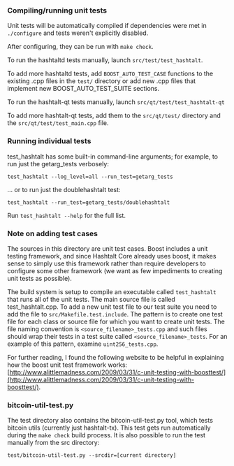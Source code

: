 ### Compiling/running unit tests

Unit tests will be automatically compiled if dependencies were met in `./configure`
and tests weren't explicitly disabled.

After configuring, they can be run with `make check`.

To run the hashtaltd tests manually, launch `src/test/test_hashtalt`.

To add more hashtaltd tests, add `BOOST_AUTO_TEST_CASE` functions to the existing
.cpp files in the `test/` directory or add new .cpp files that
implement new BOOST_AUTO_TEST_SUITE sections.

To run the hashtalt-qt tests manually, launch `src/qt/test/test_hashtalt-qt`

To add more hashtalt-qt tests, add them to the `src/qt/test/` directory and
the `src/qt/test/test_main.cpp` file.

### Running individual tests

test_hashtalt has some built-in command-line arguments; for
example, to run just the getarg_tests verbosely:

    test_hashtalt --log_level=all --run_test=getarg_tests

... or to run just the doublehashtalt test:

    test_hashtalt --run_test=getarg_tests/doublehashtalt

Run `test_hashtalt --help` for the full list.

### Note on adding test cases

The sources in this directory are unit test cases.  Boost includes a
unit testing framework, and since Hashtalt Core already uses boost, it makes
sense to simply use this framework rather than require developers to
configure some other framework (we want as few impediments to creating
unit tests as possible).

The build system is setup to compile an executable called `test_hashtalt`
that runs all of the unit tests.  The main source file is called
test_hashtalt.cpp. To add a new unit test file to our test suite you need 
to add the file to `src/Makefile.test.include`. The pattern is to create 
one test file for each class or source file for which you want to create 
unit tests.  The file naming convention is `<source_filename>_tests.cpp` 
and such files should wrap their tests in a test suite 
called `<source_filename>_tests`. For an example of this pattern, 
examine `uint256_tests.cpp`.

For further reading, I found the following website to be helpful in
explaining how the boost unit test framework works:
[http://www.alittlemadness.com/2009/03/31/c-unit-testing-with-boosttest/](http://www.alittlemadness.com/2009/03/31/c-unit-testing-with-boosttest/).

### bitcoin-util-test.py

The test directory also contains the bitcoin-util-test.py tool, which tests bitcoin utils (currently just hashtalt-tx). This test gets run automatically during the `make check` build process. It is also possible to run the test manually from the src directory:

```
test/bitcoin-util-test.py --srcdir=[current directory]

```